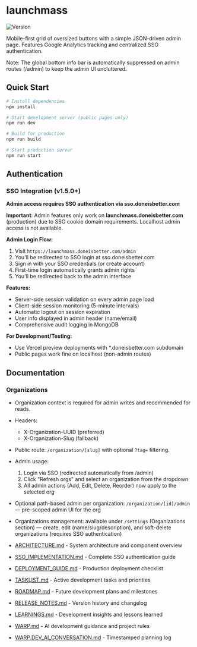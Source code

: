 # launchmass

![Version](https://img.shields.io/badge/version-1.6.1-blue)

Mobile-first grid of oversized buttons with a simple JSON-driven admin page. Features Google Analytics tracking and centralized SSO authentication.

Note: The global bottom info bar is automatically suppressed on admin routes (/admin) to keep the admin UI uncluttered.

## Quick Start

```bash
# Install dependencies
npm install

# Start development server (public pages only)
npm run dev

# Build for production
npm run build

# Start production server
npm run start
```

## Authentication

### SSO Integration (v1.5.0+)

**Admin access requires SSO authentication via sso.doneisbetter.com**

**Important**: Admin features only work on **launchmass.doneisbetter.com** (production) due to SSO cookie domain requirements. Localhost admin access is not available.

**Admin Login Flow:**
1. Visit `https://launchmass.doneisbetter.com/admin`
2. You'll be redirected to SSO login at sso.doneisbetter.com
3. Sign in with your SSO credentials (or create account)
4. First-time login automatically grants admin rights
5. You'll be redirected back to the admin interface

**Features:**
- Server-side session validation on every admin page load
- Client-side session monitoring (5-minute intervals)
- Automatic logout on session expiration
- User info displayed in admin header (name/email)
- Comprehensive audit logging in MongoDB

**For Development/Testing:**
- Use Vercel preview deployments with *.doneisbetter.com subdomain
- Public pages work fine on localhost (non-admin routes)

## Documentation

### Organizations
- Organization context is required for admin writes and recommended for reads.
- Headers:
  - X-Organization-UUID (preferred)
  - X-Organization-Slug (fallback)
- Public route: `/organization/[slug]` with optional `?tag=` filtering.
- Admin usage:
  1) Login via SSO (redirected automatically from /admin)
  2) Click "Refresh orgs" and select an organization from the dropdown
  3) All admin actions (Add, Edit, Delete, Reorder) now apply to the selected org
- Optional path-based admin per organization: `/organization/[id]/admin` — pre-scoped admin UI for the org
- Organizations management: available under `/settings` (Organizations section) — create, edit (name/slug/description), and soft-delete organizations (requires SSO authentication)

- [ARCHITECTURE.md](ARCHITECTURE.md) - System architecture and component overview
- [SSO_IMPLEMENTATION.md](SSO_IMPLEMENTATION.md) - Complete SSO authentication guide
- [DEPLOYMENT_GUIDE.md](DEPLOYMENT_GUIDE.md) - Production deployment checklist
- [TASKLIST.md](TASKLIST.md) - Active development tasks and priorities
- [ROADMAP.md](ROADMAP.md) - Future development plans and milestones
- [RELEASE_NOTES.md](RELEASE_NOTES.md) - Version history and changelog
- [LEARNINGS.md](LEARNINGS.md) - Development insights and lessons learned
- [WARP.md](WARP.md) - AI development guidance and project rules
- [WARP.DEV_AI_CONVERSATION.md](WARP.DEV_AI_CONVERSATION.md) - Timestamped planning log
